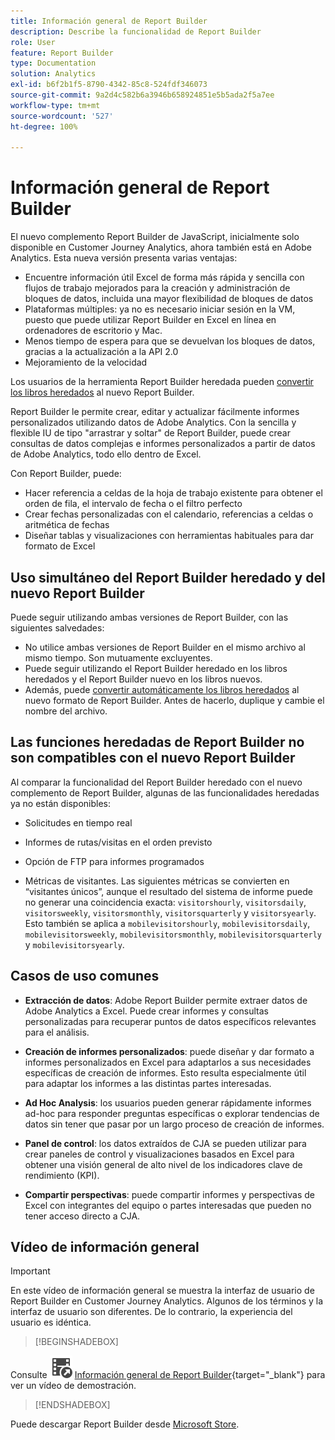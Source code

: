 ```yaml
---
title: Información general de Report Builder
description: Describe la funcionalidad de Report Builder
role: User
feature: Report Builder
type: Documentation
solution: Analytics
exl-id: b6f2b1f5-8790-4342-85c8-524fdf346073
source-git-commit: 9a2d4c582b6a3946b658924851e5b5ada2f5a7ee
workflow-type: tm+mt
source-wordcount: '527'
ht-degree: 100%

---
```


# Información general de Report Builder

El nuevo complemento Report Builder de JavaScript, inicialmente solo disponible en Customer Journey Analytics, ahora también está en Adobe Analytics. Esta nueva versión presenta varias ventajas:

- Encuentre información útil Excel de forma más rápida y sencilla con flujos de trabajo mejorados para la creación y administración de bloques de datos, incluida una mayor flexibilidad de bloques de datos
- Plataformas múltiples: ya no es necesario iniciar sesión en la VM, puesto que puede utilizar Report Builder en Excel en línea en ordenadores de escritorio y Mac.
- Menos tiempo de espera para que se devuelvan los bloques de datos, gracias a la actualización a la API 2.0
- Mejoramiento de la velocidad

Los usuarios de la herramienta Report Builder heredada pueden [convertir los libros heredados](/help/analyze/report-builder/convert-workbooks.md) al nuevo Report Builder.

Report Builder le permite crear, editar y actualizar fácilmente informes personalizados utilizando datos de Adobe Analytics. Con la sencilla y flexible IU de tipo &quot;arrastrar y soltar&quot; de Report Builder, puede crear consultas de datos complejas e informes personalizados a partir de datos de Adobe Analytics, todo ello dentro de Excel.

Con Report Builder, puede:

- Hacer referencia a celdas de la hoja de trabajo existente para obtener el orden de fila, el intervalo de fecha o el filtro perfecto
- Crear fechas personalizadas con el calendario, referencias a celdas o aritmética de fechas
- Diseñar tablas y visualizaciones con herramientas habituales para dar formato de Excel

## Uso simultáneo del Report Builder heredado y del nuevo Report Builder

Puede seguir utilizando ambas versiones de Report Builder, con las siguientes salvedades:

- No utilice ambas versiones de Report Builder en el mismo archivo al mismo tiempo. Son mutuamente excluyentes.
- Puede seguir utilizando el Report Builder heredado en los libros heredados y el Report Builder nuevo en los libros nuevos.
- Además, puede [convertir automáticamente los libros heredados](/help/analyze/report-builder/convert-workbooks.md) al nuevo formato de Report Builder. Antes de hacerlo, duplique y cambie el nombre del archivo.

## Las funciones heredadas de Report Builder no son compatibles con el nuevo Report Builder

Al comparar la funcionalidad del Report Builder heredado con el nuevo complemento de Report Builder, algunas de las funcionalidades heredadas ya no están disponibles:

- Solicitudes en tiempo real

- Informes de rutas/visitas en el orden previsto

- Opción de FTP para informes programados

- Métricas de visitantes. Las siguientes métricas se convierten en “visitantes únicos”, aunque el resultado del sistema de informe puede no generar una coincidencia exacta: `visitorshourly`, `visitorsdaily`, `visitorsweekly`, `visitorsmonthly`, `visitorsquarterly` y `visitorsyearly`. Esto también se aplica a `mobilevisitorshourly`, `mobilevisitorsdaily`, `mobilevisitorsweekly`, `mobilevisitorsmonthly`, `mobilevisitorsquarterly` y `mobilevisitorsyearly`.

## Casos de uso comunes

- **Extracción de datos**: Adobe Report Builder permite extraer datos de Adobe Analytics a Excel. Puede crear informes y consultas personalizadas para recuperar puntos de datos específicos relevantes para el análisis.

- **Creación de informes personalizados**: puede diseñar y dar formato a informes personalizados en Excel para adaptarlos a sus necesidades específicas de creación de informes. Esto resulta especialmente útil para adaptar los informes a las distintas partes interesadas.

- **Ad Hoc Analysis**: los usuarios pueden generar rápidamente informes ad-hoc para responder preguntas específicas o explorar tendencias de datos sin tener que pasar por un largo proceso de creación de informes.

- **Panel de control**: los datos extraídos de CJA se pueden utilizar para crear paneles de control y visualizaciones basados en Excel para obtener una visión general de alto nivel de los indicadores clave de rendimiento (KPI).

- **Compartir perspectivas**: puede compartir informes y perspectivas de Excel con integrantes del equipo o partes interesadas que pueden no tener acceso directo a CJA.

## Vídeo de información general

>[!IMPORTANT]
>
>En este vídeo de información general se muestra la interfaz de usuario de Report Builder en Customer Journey Analytics. Algunos de los términos y la interfaz de usuario son diferentes. De lo contrario, la experiencia del usuario es idéntica.


>[!BEGINSHADEBOX]

Consulte ![VideoCheckedOut ](/help/assets/icons/VideoCheckedOut.svg) [Información general de Report Builder](https://video.tv.adobe.com/v/337569?quality=12&learn=on){target="_blank"} para ver un vídeo de demostración.

>[!ENDSHADEBOX]

Puede descargar Report Builder desde [Microsoft Store](https://appsource.microsoft.com/es-es/product/office/WA200003101?tab=Overview).

